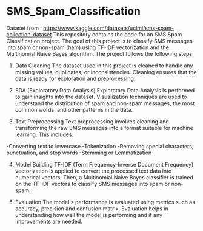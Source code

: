 # SMS_Spam_Classification
Dataset from : https://www.kaggle.com/datasets/uciml/sms-spam-collection-dataset 
This repository contains the code for an SMS Spam Classification project. The goal of this project is to classify SMS messages into spam or non-spam (ham) using TF-IDF vectorization and the Multinomial Naive Bayes algorithm. The project follows the following steps:

1. Data Cleaning
The dataset used in this project is cleaned to handle any missing values, duplicates, or inconsistencies. Cleaning ensures that the data is ready for exploration and preprocessing.

2. EDA (Exploratory Data Analysis)
Exploratory Data Analysis is performed to gain insights into the dataset. Visualization techniques are used to understand the distribution of spam and non-spam messages, the most common words, and other patterns in the data.

3. Text Preprocessing
Text preprocessing involves cleaning and transforming the raw SMS messages into a format suitable for machine learning. This includes:

-Converting text to lowercase
-Tokenization
-Removing special characters, punctuation, and stop words
-Stemming or Lemmatization

4. Model Building
TF-IDF (Term Frequency-Inverse Document Frequency) vectorization is applied to convert the processed text data into numerical vectors. Then, a Multinomial Naive Bayes classifier is trained on the TF-IDF vectors to classify SMS messages into spam or non-spam.

5. Evaluation
The model's performance is evaluated using metrics such as accuracy, precision and confusion matrix. Evaluation helps in understanding how well the model is performing and if any improvements are needed.

